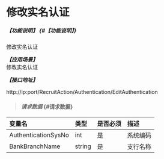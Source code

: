 # 修改实名认证

##### _【功能说明】_ {#【功能说明】}

修改实名认证

_**【应用场景】**_  
修改实名认证

_**【接口地址】**_

http://ip:port/RecruitAction/Authentication/EditAuthentication



> #### _请求数据_ {#请求数据}

| 变量名 | 类型 | 是否必须 | 描述 |
| :--- | :--- | :--- | :--- |
| AuthenticationSysNo|int | 是 | 系统编码 |
| BankBranchName| string  | 是 | 支行名称 |





